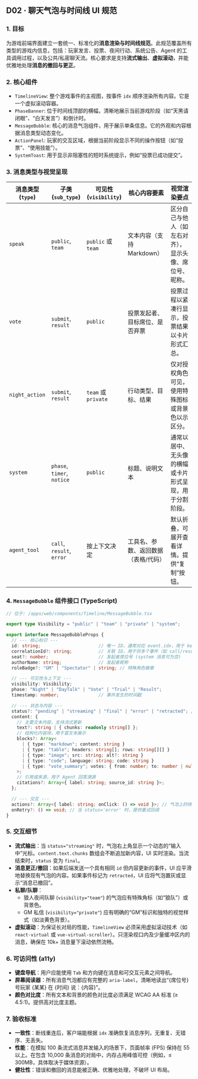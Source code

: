 ## D02 · 聊天气泡与时间线 UI 规范

### 1. 目标

为游戏前端界面建立一套统一、标准化的**消息渲染与时间线规范**。此规范覆盖所有类型的游戏内信息，包括：玩家发言、投票、夜间行动、系统公告、Agent 的工具调用过程，以及公共/私密聊天流。核心要求是支持**流式输出**、**虚拟滚动**，并能优雅地处理**消息的撤回与更正**。

### 2. 核心组件

*   `TimelineView`: 整个游戏事件的主视图，按事件 `idx` 顺序渲染所有内容。它是一个虚拟滚动容器。
*   `PhaseBanner`: 位于时间线顶部的横幅，清晰地展示当前游戏阶段（如“天黑请闭眼”、“白天发言”）和倒计时。
*   `MessageBubble`: 核心的消息气泡组件，用于展示单条信息。它的外观和内容根据消息类型动态变化。
*   `ActionPanel`: 玩家的交互区域，根据当前阶段显示不同的操作按钮（如“投票”、“使用技能”）。
*   `SystemToast`: 用于显示非阻塞性的短时系统提示，例如“投票已成功提交”。

### 3. 消息类型与视觉呈现

| 消息类型 (`type`) | 子类 (`sub_type`)      | 可见性 (`visibility`) | 核心内容要素                 | 视觉渲染要点                                                 |
| ----------------- | ---------------------- | --------------------- | ---------------------------- | ------------------------------------------------------------ |
| `speak`           | `public`, `team`       | `public` 或 `team`    | 文本内容（支持 Markdown）      | 区分自己与他人（如左右对齐），显示头像、席位号、昵称。         |
| `vote`            | `submit`, `result`     | `public`              | 投票发起者、目标席位、是否弃票 | 投票过程以紧凑行显示，投票结果以卡片形式汇总。               |
| `night_action`    | `submit`, `result`     | `team` 或 `private`   | 行动类型、目标、结果         | 仅对授权角色可见，使用特殊图标或背景色以示区分。             |
| `system`          | `phase`, `timer`, `notice` | `public`              | 标题、说明文本               | 通常以居中、无头像的横幅或卡片形式呈现，用于分割阶段。       |
| `agent_tool`      | `call`, `result`, `error`  | 按上下文决定          | 工具名、参数、返回数据（表格/代码） | 默认折叠，可展开查看详情。提供“复制”按钮。                   |

### 4. `MessageBubble` 组件接口 (TypeScript)

```ts
// 位于: /apps/web/components/Timeline/MessageBubble.tsx

export type Visibility = "public" | "team" | "private" | "system";

export interface MessageBubbleProps {
  // --- 核心标识 ---
  id: string;                      // 唯一 ID，通常对应 event.idx，用于 key 和更新
  correlationId?: string;          // 关联 ID，用于将多个事件（如 call/result）关联到同一UI块
  seat?: number;                   // 发起者席位号 (system 消息可为空)
  authorName: string;              // 发起者昵称
  roleBadge?: "GM" | "Spectator" | string; // 特殊角色徽章

  // --- 可见性与上下文 ---
  visibility: Visibility;
  phase: "Night" | "DayTalk" | "Vote" | "Trial" | "Result";
  timestamp: number;               // 事件发生的时间戳

  // --- 状态与内容 ---
  status?: "pending" | "streaming" | "final" | "error" | "retracted"; // 消息状态
  content: {
    // 主要文本内容，支持流式更新
    text?: string | { chunks: readonly string[] };
    // 结构化内容块，用于富文本展示
    blocks?: Array<
      | { type: "markdown"; content: string }
      | { type: "table"; headers: string[]; rows: string[][] }
      | { type: "image"; src: string; alt?: string }
      | { type: "code"; language: string; code: string }
      | { type: "vote_summary"; votes: { from: number; to: number | null }[] }
    >;
    // 引用或来源，用于 Agent 回答溯源
    citations?: Array<{ label: string; source_id: string }>;
  };

  // --- 交互 ---
  actions?: Array<{ label: string; onClick: () => void }>; // 气泡上的快捷操作
  onRetry?: () => void; // 当 status='error' 时，提供重试回调
}
```

### 5. 交互细节

*   **流式输出**：当 `status="streaming"` 时，气泡右上角显示一个动态的“输入中”光标。`content.text.chunks` 数组会不断追加新内容，UI 实时渲染。当流结束时，`status` 变为 `final`。
*   **消息更正/撤回**：如果后端发送一个具有相同 `id` 但内容更新的事件，UI 应平滑地替换现有气泡的内容。如果事件标记为 `retracted`，UI 应将气泡置灰或显示“消息已撤回”。
*   **私聊/队聊**：
    *   狼人夜间队聊 (`visibility="team"`) 的气泡应有特殊角标（如“狼队”）或背景色。
    *   GM 私信 (`visibility="private"`) 应有明确的“GM”标识和独特的视觉样式（如淡黄色背景）。
*   **虚拟滚动**：为保证长对局的性能，`TimelineView` 必须采用虚拟滚动技术（如 `react-virtual` 或 `vue-virtual-scroller`）。只渲染视口内及少量缓冲区内的消息，确保在 10k+ 消息量下滚动依然流畅。

### 6. 可访问性 (a11y)

*   **键盘导航**：用户应能使用 `Tab` 和方向键在消息和可交互元素之间导航。
*   **屏幕阅读器**：所有消息气泡都应有完整的 `aria-label`，清晰地读出“{席位号}号玩家 {某某} 在 {时间} 说：{内容}”。
*   **颜色对比度**：所有文本和背景的颜色对比度必须满足 WCAG AA 标准 (≥ 4.5:1)。提供高对比度主题。

### 7. 验收标准

*   **一致性**：断线重连后，客户端能根据 `idx` 准确恢复消息序列，无重复、无错序、无丢失。
*   **性能**：在模拟 100 条流式消息并发输入的场景下，页面帧率 (FPS) 保持在 55 以上。在包含 10,000 条消息的对局中，内存占用峰值可控（例如，≤ 300MB，具体取决于媒体资源）。
*   **健壮性**：错误和撤回的消息能被正确、优雅地处理，不破坏 UI 布局。